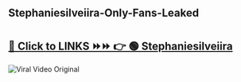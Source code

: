 
 ## Stephaniesilveiira-Only-Fans-Leaked

# <h2><a href="https://clipsfans.com/Stephaniesilveiira&ref=git">🔗 Click to LINKS ⏩⏩ 👉 🟢 Stephaniesilveiira </a></h2>

<a href="https://clipsfans.com/Stephaniesilveiira&ref=git" rel="nofollow" data-target="animated-image.originalLink"><img src="https://i.ibb.co.com/xMMVF88/686577567.gif" alt="Viral Video Original" style="max-width: 100%; display: inline-block;" data-target="animated-image.originalImage"></a>
